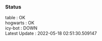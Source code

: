 ### Status


table : OK  
hogwarts : OK  
icy-bot : DOWN  
Latest Update : 2022-05-18 02:51:30.509147
